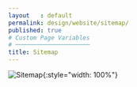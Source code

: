 ```yaml
---
layout   : default
permalink: design/website/sitemap/
published: true
# Custom Page Variables
# ─────────────────────
title: Sitemap
---
```


![Sitemap](http://127.0.0.1:4000/1718-nmd3-project/images/sitemap.png){:style="width: 100%"}